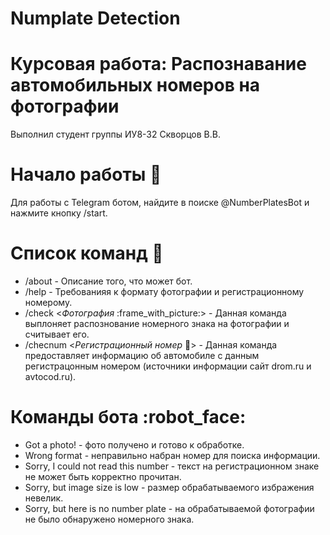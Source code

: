 # Numplate Detection
# Курсовая работа: Распознавание автомобильных номеров на фотографии
Выполнил студент группы ИУ8-32 Скворцов В.В.

# Начало работы :rocket:
Для работы с Telegram ботом, найдите в поиске @NumberPlatesBot и нажмите кнопку /start.

# Список команд :scroll:
* /about - Описание того, что может бот.
* /help - Требованияя к формату фотографии и регистрационному номерому.
* /check <_Фотография_ :frame_with_picture:> - Данная команда выплоняет распознование номерного знака на фотографии и считывает его.
* /checnum <_Регистрационный номер_ :blue_car:> - Данная команда предоставляет информацию об автомобиле с данным регистрацонным номером (источники информации сайт drom.ru и avtocod.ru).

# Команды бота :robot_face:

* Got a photo! - фото получено и готово к обработке.
* Wrong format - неправильно набран номер для поиска информации.
* Sorry, I could not read this number - текст на регистрационном знаке не может быть корректно прочитан.
* Sorry, but image size is low - размер обрабатываемого избражения невелик.
* Sorry, but here is no number plate - на обрабатываемой фотографии не было обнаружено номерного знака.
